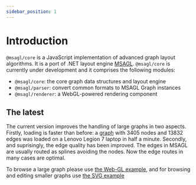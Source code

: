 ```yaml
---
sidebar_position: 1
---
```


# Introduction

`@msagl/core` is a JavaScript implementation of advanced graph layout algorithms. It is a port of .NET layout engine [MSAGL](https://github.com/microsoft/automatic-graph-layout). `@msagl/core` is currently under development and it comprises the following modules:

- `@msagl/core`: the core graph data structures and layout engine
- `@msagl/parser`: convert common formats to MSAGL Graph instances
- `@msagl/renderer`: a WebGL-powered rendering component

## The latest

The current version improves the handling of large graphs in two aspects.
Firstly, loading is faster than before: a [graph](https://github.com/microsoft/msagljs/blob/main/examples/data/composers.json) with 3405 nodes and 13832 edges was loaded on a Lenovo Legion 7 laptop in half a minute.
Secondly, and suprisingly, the edge quality has been improved. The edges in MSAGL are usually routed as splines avoiding the nodes. Now the edge routes in many cases are optimal.

To browse a large graph please use [the Web-GL example](https://microsoft.github.io/msagljs/deck.gl_backend/index.html),
and for browsing and editing smaller graphs use [the SVG example](https://microsoft.github.io/msagljs/svg_backend/index.html)
